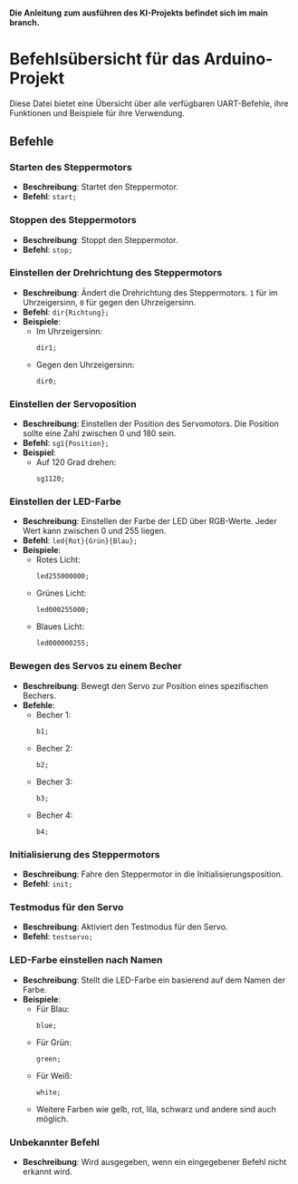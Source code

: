 #### Die Anleitung zum ausführen des KI-Projekts befindet sich im main branch.


# Befehlsübersicht für das Arduino-Projekt

Diese Datei bietet eine Übersicht über alle verfügbaren UART-Befehle, ihre Funktionen und Beispiele für ihre Verwendung.

## Befehle

### Starten des Steppermotors
- **Beschreibung**: Startet den Steppermotor.
- **Befehl**: `start;`

### Stoppen des Steppermotors
- **Beschreibung**: Stoppt den Steppermotor.
- **Befehl**: `stop;`

### Einstellen der Drehrichtung des Steppermotors
- **Beschreibung**: Ändert die Drehrichtung des Steppermotors. `1` für im Uhrzeigersinn, `0` für gegen den Uhrzeigersinn.
- **Befehl**: `dir{Richtung};`
- **Beispiele**:
  - Im Uhrzeigersinn:
    ```
    dir1;
    ```
  - Gegen den Uhrzeigersinn:
    ```
    dir0;
    ```

### Einstellen der Servoposition
- **Beschreibung**: Einstellen der Position des Servomotors. Die Position sollte eine Zahl zwischen 0 und 180 sein.
- **Befehl**: `sg1{Position};`
- **Beispiel**:
  - Auf 120 Grad drehen:
    ```
    sg1120;
    ```

### Einstellen der LED-Farbe
- **Beschreibung**: Einstellen der Farbe der LED über RGB-Werte. Jeder Wert kann zwischen 0 und 255 liegen.
- **Befehl**: `led{Rot}{Grün}{Blau};`
- **Beispiele**:
  - Rotes Licht:
    ```
    led255000000;
    ```
  - Grünes Licht:
    ```
    led000255000;
    ```
  - Blaues Licht:
    ```
    led000000255;
    ```

### Bewegen des Servos zu einem Becher
- **Beschreibung**: Bewegt den Servo zur Position eines spezifischen Bechers.
- **Befehle**:
  - Becher 1:
    ```
    b1;
    ```
  - Becher 2:
    ```
    b2;
    ```
  - Becher 3:
    ```
    b3;
    ```
  - Becher 4:
    ```
    b4;
    ```

### Initialisierung des Steppermotors
- **Beschreibung**: Fahre den Steppermotor in die Initialisierungsposition.
- **Befehl**: `init;`

### Testmodus für den Servo
- **Beschreibung**: Aktiviert den Testmodus für den Servo.
- **Befehl**: `testservo;`

### LED-Farbe einstellen nach Namen
- **Beschreibung**: Stellt die LED-Farbe ein basierend auf dem Namen der Farbe.
- **Beispiele**:
  - Für Blau:
    ```
    blue;
    ```
  - Für Grün:
    ```
    green;
    ```
  - Für Weiß:
    ```
    white;
    ```
  - Weitere Farben wie gelb, rot, lila, schwarz und andere sind auch möglich.

### Unbekannter Befehl
- **Beschreibung**: Wird ausgegeben, wenn ein eingegebener Befehl nicht erkannt wird.
